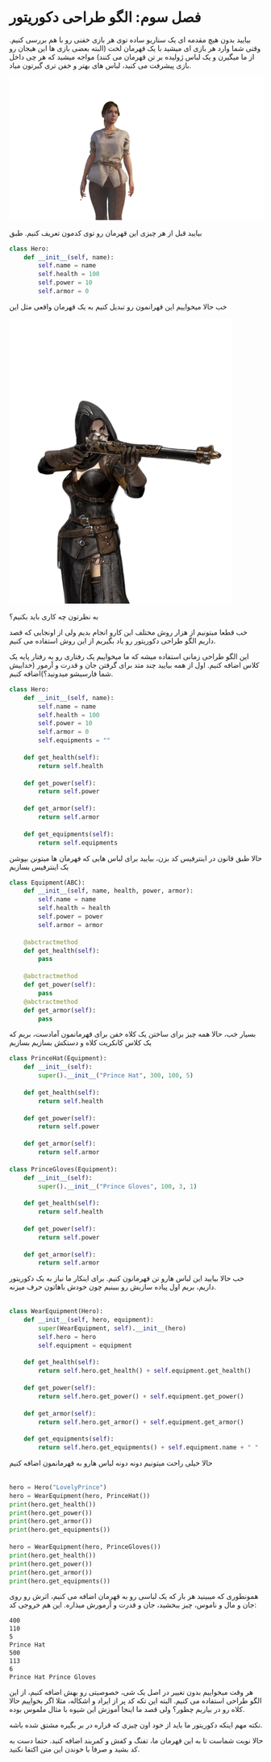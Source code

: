 # فصل سوم: الگو طراحی دکوریتور

بیایید بدون هیچ مقدمه ای یک سناریو ساده توی هر بازی خفنی رو با هم بررسی کنیم. وقتی شما وارد هر بازی ای میشید با یک قهرمان لخت (البته بعضی بازی ها این
هیجان رو از ما میگیرن و یک لباس ژولیده بر تن قهرمان می کنند) مواجه میشید که هر چی داخل بازی پیشرفت می کنید، لباس های بهتر و خفن تری گیرتون میاد.

![Hero](../images/hero2.png)

بیایید قبل از هر چیزی این قهرمان رو توی کدمون تعریف کنیم. طبق

```python
class Hero:
    def __init__(self, name):
        self.name = name
        self.health = 100
        self.power = 10
        self.armor = 0


```

خب حالا میخواییم این قهرانمون رو تبدیل کنیم به یک قهرمان واقعی مثل این

![Hero](../images/hero1.png)

به نظرتون چه کاری باید بکنیم؟

خب قطعا میتونیم از هزار روش مختلف این کارو انجام بدیم ولی از اونجایی که قصد داریم الگو طراحی دکوریتور رو یاد بگیریم از این روش استفاده می کنیم.

این الگو طراحی زمانی استفاده میشه که ما میخواییم یک رفتاری رو به رفتار پایه یک کلاس اضافه کنیم. اول از همه بیایید چند متد برای گرفتن جان و قدرت و
آرمور (خداییش شما فارسیشو میدونید؟)اضافه کنیم.

```python
class Hero:
    def __init__(self, name):
        self.name = name
        self.health = 100
        self.power = 10
        self.armor = 0
        self.equipments = ""

    def get_health(self):
        return self.health

    def get_power(self):
        return self.power

    def get_armor(self):
        return self.armor

    def get_equipments(self):
        return self.equipments

```

حالا طبق قانون در اینترفیس کد بزن، بیایید برای لباس هایی که فهرمان ها میتونن بپوشن یک اینترفیس بسازیم

```python
class Equipment(ABC):
    def __init__(self, name, health, power, armor):
        self.name = name
        self.health = health
        self.power = power
        self.armor = armor

    @abctractmethod
    def get_health(self):
        pass 
        
    @abctractmethod
    def get_power(self):
        pass
    @abctractmethod
    def get_armor(self):
        pass

```

بسیار خب، حالا همه چیز برای ساختن یک کلاه خفن برای قهرمانمون آمادست، بریم که یک کلاس کانکریت کلاه و دستکش بسازیم بسازیم

```python
class PrinceHat(Equipment):
    def __init__(self):
        super().__init__("Prince Hat", 300, 100, 5)

    def get_health(self):
        return self.health
        
    def get_power(self):
        return self.power

    def get_armor(self):
        return self.armor
    
class PrinceGloves(Equipment):
    def __init__(self):
        super().__init__("Prince Gloves", 100, 3, 1)

    def get_health(self):
        return self.health
        
    def get_power(self):
        return self.power

    def get_armor(self):
        return self.armor

```

خب حالا بیایید این لباس هارو تن قهرمانون کنیم. برای اینکار ما نیاز به یک دکوریتور داریم، بریم اول پیاده سازیش رو ببینیم چون خودش باهاتون حرف میزنه.

```python

class WearEquipment(Hero):
    def __init__(self, hero, equipment):
        super(WearEquipment, self).__init__(hero)
        self.hero = hero
        self.equipment = equipment

    def get_health(self):
        return self.hero.get_health() + self.equipment.get_health()

    def get_power(self):
        return self.hero.get_power() + self.equipment.get_power()

    def get_armor(self):
        return self.hero.get_armor() + self.equipment.get_armor()

    def get_equipments(self):
        return self.hero.get_equipments() + self.equipment.name + " "

```

حالا خیلی راحت میتونیم دونه دونه لباس هارو به قهرمانمون اضافه کنیم

```python

hero = Hero("LovelyPrince")
hero = WearEquipment(hero, PrinceHat())
print(hero.get_health())
print(hero.get_power())
print(hero.get_armor())
print(hero.get_equipments())

hero = WearEquipment(hero, PrinceGloves())
print(hero.get_health())
print(hero.get_power())
print(hero.get_armor())
print(hero.get_equipments())

```

همونطوری که میبینید هر بار که یک لباسی رو به قهرمان اضافه می کنیم، اثرش رو روی جان و مال و ناموس، چیز ببخشید، جان و قدرت و آرمورش میذاره. این هم خروجی کد:


```
400
110
5
Prince Hat 
500
113
6
Prince Hat Prince Gloves

```

هر وقت میخواییم بدون تغییر در اصل یک شی، خصوصیتی رو بهش اضافه کنیم، از این الگو طراحی استفاده می کنیم. البته این تکه کد پر از ایراد و اشکاله، مثلا اگر بخواییم حالا کلاه رو در بیاریم چطور؟ ولی قصد ما اینجا آموزش این شیوه با مثال ملموس بوده.

نکته مهم اینکه دکوریتور ما باید از خود اون چیزی که قراره در بر بگیره مشتق شده باشه.

حالا نوبت شماست تا به این قهرمان ما،‌ تفنگ و کفش و کمربند اضافه کنید. حتما دست به کد بشید و صرفا با خوندن این متن اکتفا نکنید.
